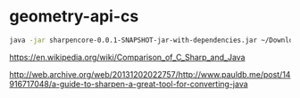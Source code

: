 # geometry-api-cs

```bash
java -jar sharpencore-0.0.1-SNAPSHOT-jar-with-dependencies.jar ~/Downloads/jackson-core-master/src/ -cp ~/Downloads/geometry-api-java-master/DepFiles/unittest/junit-4.8.2.jar -junitConversion @sharpen-all-options
```


https://en.wikipedia.org/wiki/Comparison_of_C_Sharp_and_Java

http://web.archive.org/web/20131202022757/http://www.pauldb.me/post/14916717048/a-guide-to-sharpen-a-great-tool-for-converting-java
